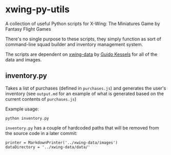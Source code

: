 # xwing-py-utils
A collection of useful Python scripts for X-Wing: The Miniatures Game by Fantasy Flight Games

There's no single purpose to these scripts, they simply function as sort of command-line squad builder and inventory management system.

The scripts are dependent on [xwing-data](https://github.com/guidokessels/xwing-data) by [Guido Kessels](https://github.com/guidokessels) for all of the data and images.

## inventory.py

Takes a list of purchases (defined in `purchases.js`) and generates the user's inventory (see `output.md` for an example of what is generated based on the current contents of `purchases.js`)

Example usage:

```
python inventory.py
```

`inventory.py` has a couple of hardcoded paths that will be removed from the source code in a later commit:

```
printer = MarkdownPrinter('../xwing-data/images')
dataDirectory = '../xwing-data/data/'
```
